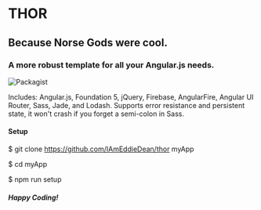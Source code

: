 # THOR
## Because Norse Gods were cool.

### A more robust template for all your Angular.js needs.
![Packagist](https://img.shields.io/badge/Angular-1.4.1-red.svg?style=flat-square)

Includes: Angular.js, Foundation 5, jQuery, Firebase, AngularFire, Angular UI Router, Sass, Jade, and Lodash.
Supports error resistance and persistent state, it won't crash if you forget a semi-colon in Sass.

#### Setup
$ git clone https://github.com/IAmEddieDean/thor myApp

$ cd myApp

$ npm run setup


##### Happy Coding!

